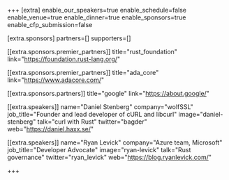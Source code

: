 +++
[extra]
	enable_our_speakers=true
	enable_schedule=false
	enable_venue=true
	enable_dinner=true
	enable_sponsors=true
	enable_cfp_submission=false

[extra.sponsors]
	partners=[]
	supporters=[]

[[extra.sponsors.premier_partners]]
	title="rust_foundation"
	link="https://foundation.rust-lang.org/"

[[extra.sponsors.premier_partners]]
	title="ada_core"
	link="https://www.adacore.com/"

[[extra.sponsors.partners]]
	title="google"
	link="https://about.google/"

[[extra.speakers]]
	name="Daniel Stenberg"
	company="wolfSSL"
	job_title="Founder and lead developer of cURL and libcurl"
	image="daniel-stenberg"
	talk="curl with Rust"
	twitter="bagder"
	web="https://daniel.haxx.se/"

[[extra.speakers]]
	name="Ryan Levick"
	company="Azure team, Microsoft"
	job_title="Developer Advocate"
	image="ryan-levick"
	talk="Rust governance"
	twitter="ryan_levick"
	web="https://blog.ryanlevick.com/"

+++
